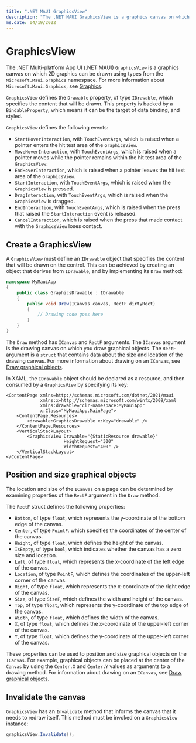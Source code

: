 ```yaml
---
title: ".NET MAUI GraphicsView"
description: "The .NET MAUI GraphicsView is a graphics canvas on which 2D graphics can be drawn using types from the Microsoft.Maui.Graphics namespace."
ms.date: 04/19/2022
---
```


# GraphicsView

<!-- Sample link goes here -->

The .NET Multi-platform App UI (.NET MAUI) `GraphicsView` is a graphics canvas on which 2D graphics can be drawn using types from the `Microsoft.Maui.Graphics` namespace. For more information about `Microsoft.Maui.Graphics`, see [Graphics](~/user-interface/graphics/index.md).

`GraphicsView` defines the `Drawable` property, of type `IDrawable`, which specifies the content that will be drawn. This property is backed by a `BindableProperty`, which means it can be the target of data binding, and styled.

`GraphicsView` defines the following events:

- `StartHoverInteraction`, with `TouchEventArgs`, which is raised when a pointer enters the hit test area of the `GraphicsView`.
- `MoveHoverInteraction`, with `TouchEventArgs`, which is raised when a pointer moves while the pointer remains within the hit test area of the `GraphicsView`.
- `EndHoverInteraction`, which is raised when a pointer leaves the hit test area of the `GraphicsView`.
- `StartInteraction`, with `TouchEventArgs`, which is raised when the `GraphicsView` is pressed.
- `DragInteraction`, with `TouchEventArgs`, which is raised when the `GraphicsView` is dragged.
- `EndInteraction`, with `TouchEventArgs`, which is raised when the press that raised the `StartInteraction` event is released.
- `CancelInteraction`, which is raised when the press that made contact with the `GraphicsView` loses contact.

## Create a GraphicsView

A `GraphicsView` must define an `IDrawable` object that specifies the content that will be drawn on the control. This can be achieved by creating an object that derives from `IDrawable`, and by implementing its `Draw` method:

```csharp
namespace MyMauiApp
{
    public class GraphicsDrawable : IDrawable
    {
        public void Draw(ICanvas canvas, RectF dirtyRect)
        {
            // Drawing code goes here
        }      
    }
}
```

The `Draw` method has `ICanvas` and `RectF` arguments. The `ICanvas` argument is the drawing canvas on which you draw graphical objects. The `RectF` argument is a `struct` that contains data about the size and location of the drawing canvas. For more information about drawing on an `ICanvas`, see [Draw graphical objects](~/user-interface/graphics/draw.md).

In XAML, the `IDrawable` object should be declared as a resource, and then consumed by a `GraphicsView` by specifying its key:

```xaml
<ContentPage xmlns=http://schemas.microsoft.com/dotnet/2021/maui
             xmlns:x=http://schemas.microsoft.com/winfx/2009/xaml
             xmlns:drawable="clr-namespace:MyMauiApp"
             x:Class="MyMauiApp.MainPage">
    <ContentPage.Resources>
        <drawable:GraphicsDrawable x:Key="drawable" />
    </ContentPage.Resources>
    <VerticalStackLayout>
        <GraphicsView Drawable="{StaticResource drawable}"
                      HeightRequest="300"
                      WidthRequest="400" />
    </VerticalStackLayout>
</ContentPage>
```

## Position and size graphical objects

The location and size of the `ICanvas` on a page can be determined by examining properties of the `RectF` argument in the `Draw` method.

The `RectF` struct defines the following properties:

- `Bottom`, of type `float`, which represents the y-coordinate of the bottom edge of the canvas.
- `Center`, of type `PointF`. which specifies the coordinates of the center of the canvas.
- `Height`, of type `float`, which defines the height of the canvas.
- `IsEmpty`, of type `bool`, which indicates whether the canvas has a zero size and location.
- `Left`, of type `float`, which represents the x-coordinate of the left edge of the canvas.
- `Location`, of type `PointF`, which defines the coordinates of the upper-left corner of the canvas.
- `Right`, of type `float`, which represents the x-coordinate of the right edge of the canvas.
- `Size`, of type `SizeF`, which defines the width and height of the canvas.
- `Top`, of type `float`, which represents the y-coordinate of the top edge of the canvas.
- `Width`, of type `float`, which defines the width of the canvas.
- `X`, of type `float`, which defines the x-coordinate of the upper-left corner of the canvas.
- `Y`, of type `float`, which defines the y-coordinate of the upper-left corner of the canvas.

These properties can be used to position and size graphical objects on the `ICanvas`. For example, graphical objects can be placed at the center of the `Canvas` by using the `Center.X` and `Center.Y` values as arguments to a drawing method. For information about drawing on an `ICanvas`, see [Draw graphical objects](~/user-interface/graphics/draw.md).

## Invalidate the canvas

`GraphicsView` has an `Invalidate` method that informs the canvas that it needs to redraw itself. This method must be invoked on a `GraphicsView` instance:

```csharp
graphicsView.Invalidate();
```

<!--
## Convert the drawable to an image

Graphical objects that are drawn on a `GraphicsView` can be converted to an image by the `ToImage` method, which is available in the `Microsoft.Maui.Graphics` namespace. This method requires `width` and `height` arguments, of type `float`, that specify the dimensions of the image.

The `ToImage` method operates on an `IDrawable` object, which is exposed by the `GraphicsView.Drawable` property. Therefore, to call the `ToImage` method on a `GraphicsView`, the `GraphicsView` must be named with the `x:Name` attribute:

```xaml
<GraphicsView x:Name="graphicsView"
              Drawable="{StaticResource drawable}"
              HeightRequest="300"
              WidthRequest="400" />
```

In code, the `Drawable` property of the `GraphicsView` object can then be accessed, and the `ToImage` method called:

```csharp
IImage image = graphicsView.Drawable.ToImage(400, 500);
```

For information about image handling in `Microsoft.Maui.Graphics`, see [Images](~/user-interface/graphics/images.md). -->

